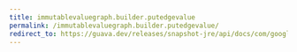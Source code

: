 ```yaml
---
title: immutablevaluegraph.builder.putedgevalue
permalink: /immutablevaluegraph.builder.putedgevalue/
redirect_to: https://guava.dev/releases/snapshot-jre/api/docs/com/google/common/graph/ImmutableValueGraph.Builder.html#putEdgeValue-N-N-V-
---
```

